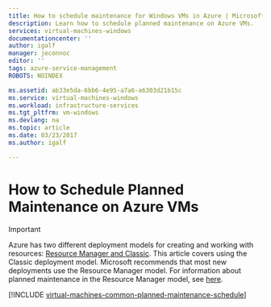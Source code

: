 ```yaml
---
title: How to schedule maintenance for Windows VMs in Azure | Microsoft Docs
description: Learn how to schedule planned maintenance on Azure VMs.
services: virtual-machines-windows
documentationcenter: ''
author: igalf
manager: jeconnoc
editor: ''
tags: azure-service-management
ROBOTS: NOINDEX

ms.assetid: ab33e5da-6bb6-4e95-a7a6-a6303d21b15c
ms.service: virtual-machines-windows
ms.workload: infrastructure-services
ms.tgt_pltfrm: vm-windows
ms.devlang: na
ms.topic: article
ms.date: 03/23/2017
ms.author: igalf

---
```

# How to Schedule Planned Maintenance on Azure VMs
> [!IMPORTANT]
> Azure has two different deployment models for creating and working with resources: [Resource Manager and Classic](../../../resource-manager-deployment-model.md). This article covers using the Classic deployment model. Microsoft recommends that most new deployments use the Resource Manager model. For information about planned maintenance in the Resource Manager model, see [here](../planned-maintenance.md?toc=%2fazure%2fvirtual-machines%2fwindows%2ftoc.json).

[!INCLUDE [virtual-machines-common-planned-maintenance-schedule](../../../../includes/virtual-machines-common-planned-maintenance-schedule.md)]
